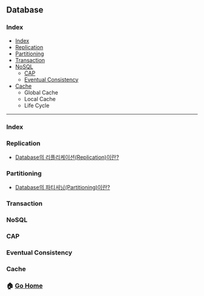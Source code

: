 ## Database
### Index
- [Index](#Index)
- [Replication](#Replication)
- [Partitioning](#Partitioning)
- [Transaction](#Transaction)
- [NoSQL](#NoSQL)
    - [CAP](#CAP)
    - [Eventual Consistency](#Eventual-Consistency)
- [Cache](#Cache)
    - Global Cache
    - Local Cache
    - Life Cycle
--------
### Index
### Replication
- [Database의 리플리케이션(Replication)이란?](https://nesoy.github.io/articles/2018-02/Database-Replication)

### Partitioning
- [Database의 파티셔닝(Partitioning)이란?](https://nesoy.github.io/articles/2018-02/Database-Partitioning)

### Transaction
### NoSQL
### CAP
### Eventual Consistency
### Cache


### :house: [Go Home](https://github.com/NESOY/Back-end-Developer-Interview-Questions)